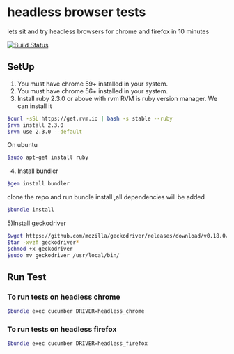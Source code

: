 # headless browser tests
lets sit and try headless browsers for chrome and firefox in 10 minutes

[![Build Status](https://travis-ci.org/notimewaste/chrome_headless_test.svg?branch=master)](https://travis-ci.org/notimewaste/chrome_headless_test)

## SetUp

1) You must have chrome 59+ installed in your system.
2) You must have chrome 56+ installed in your system.
3) Install ruby 2.3.0 or above with rvm
RVM is ruby version manager. We can install it

```bash
$curl -sSL https://get.rvm.io | bash -s stable --ruby
$rvm install 2.3.0
$rvm use 2.3.0 --default
```
On ubuntu
```bash
$sudo apt-get install ruby
```

4) Install bundler
```bash
$gem install bundler
```
clone the repo and run bundle install ,all dependencies will be added
```bash
$bundle install
```
5)Install geckodriver

```bash
$wget https://github.com/mozilla/geckodriver/releases/download/v0.18.0/geckodriver-v0.19.0-linux64.tar.gz
$tar -xvzf geckodriver*
$chmod +x geckodriver
$sudo mv geckodriver /usr/local/bin/
```

## Run Test

### To run tests on headless chrome
```bash
$bundle exec cucumber DRIVER=headless_chrome
```

### To run tests on headless firefox
```bash
$bundle exec cucumber DRIVER=headless_firefox
```
